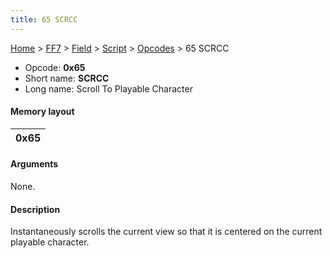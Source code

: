 ```yaml
---
title: 65 SCRCC
---
```


[Home](../../../../Main%20Page.md.md) > [FF7](../../../../FF7.md) > [Field](../../../Field.md) > [Script](../../Script.md) > [Opcodes](../Opcodes.md) > 65 SCRCC

-   Opcode: **0x65**
-   Short name: **SCRCC**
-   Long name: Scroll To Playable Character

#### Memory layout

| 0x65 |
|------|

#### Arguments

None.

#### Description

Instantaneously scrolls the current view so that it is centered on the
current playable character.
